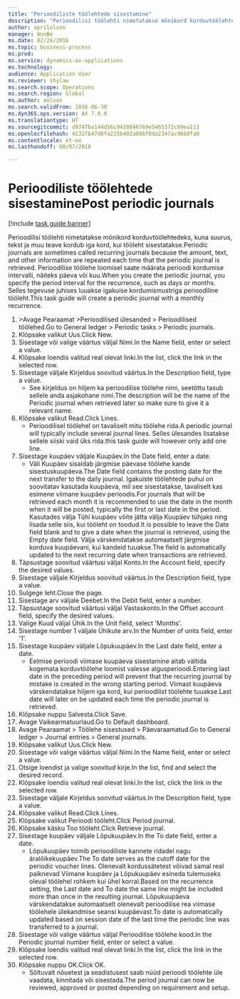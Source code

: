 ```yaml
--- 
title: "Perioodiliste töölehtede sisestamine"
description: "Perioodilisi töölehti nimetatakse mõnikord korduvtöölehtedeks, kuna suurus, tekst ja muu teave kordub iga kord, kui tööleht sisestatakse."
author: aprilolson
manager: AnnBe
ms.date: 02/24/2016
ms.topic: business-process
ms.prod: 
ms.service: dynamics-ax-applications
ms.technology: 
audience: Application User
ms.reviewer: shylaw
ms.search.scope: Operations
ms.search.region: Global
ms.author: aolson
ms.search.validFrom: 2016-06-30
ms.dyn365.ops.version: AX 7.0.0
ms.translationtype: HT
ms.sourcegitcommit: d9747ba144d56c9410846769e5465372c89ea111
ms.openlocfilehash: 4132f647d8fa225b402a006f0da2347ac9660fa0
ms.contentlocale: et-ee
ms.lasthandoff: 08/07/2018

---
```

# <a name="post-periodic-journals"></a><span data-ttu-id="02bda-103">Perioodiliste töölehtede sisestamine</span><span class="sxs-lookup"><span data-stu-id="02bda-103">Post periodic journals</span></span>

[!include [task guide banner](../../includes/task-guide-banner.md)]

<span data-ttu-id="02bda-104">Perioodilisi töölehti nimetatakse mõnikord korduvtöölehtedeks, kuna suurus, tekst ja muu teave kordub iga kord, kui tööleht sisestatakse.</span><span class="sxs-lookup"><span data-stu-id="02bda-104">Periodic journals are sometimes called recurring journals because the amount, text, and other information are repeated each time that the periodic journal is retrieved.</span></span> <span data-ttu-id="02bda-105">Perioodilise töölehe loomisel saate määrata perioodi kordumise intervalli, näiteks päeva või kuu.</span><span class="sxs-lookup"><span data-stu-id="02bda-105">When you create the periodic journal, you specify the period interval for the recurrence, such as days or months.</span></span> <span data-ttu-id="02bda-106">Selles tegevuse juhises luuakse igakuise kordumismustriga perioodiline tööleht.</span><span class="sxs-lookup"><span data-stu-id="02bda-106">This task guide will create a periodic journal with a monthly recurrence.</span></span>



1. <span data-ttu-id="02bda-107">>Avage Pearaamat >Perioodilised ülesanded > Perioodilised töölehed.</span><span class="sxs-lookup"><span data-stu-id="02bda-107">Go to General ledger > Periodic tasks > Periodic journals.</span></span>
2. <span data-ttu-id="02bda-108">Klõpsake valikut Uus.</span><span class="sxs-lookup"><span data-stu-id="02bda-108">Click New.</span></span>
3. <span data-ttu-id="02bda-109">Sisestage või valige väärtus väljal Nimi.</span><span class="sxs-lookup"><span data-stu-id="02bda-109">In the Name field, enter or select a value.</span></span>
4. <span data-ttu-id="02bda-110">Klõpsake loendis valitud real olevat linki.</span><span class="sxs-lookup"><span data-stu-id="02bda-110">In the list, click the link in the selected row.</span></span>
5. <span data-ttu-id="02bda-111">Sisestage väljale Kirjeldus soovitud väärtus.</span><span class="sxs-lookup"><span data-stu-id="02bda-111">In the Description field, type a value.</span></span>
    * <span data-ttu-id="02bda-112">See kirjeldus on hiljem ka perioodilise töölehe nimi, seetõttu tasub sellele anda asjakohane nimi.</span><span class="sxs-lookup"><span data-stu-id="02bda-112">The description will be the name of the Periodic journal when retrieved later so make sure to give it a relevant name.</span></span>  
6. <span data-ttu-id="02bda-113">Klõpsake valikut Read.</span><span class="sxs-lookup"><span data-stu-id="02bda-113">Click Lines.</span></span>
    * <span data-ttu-id="02bda-114">Perioodilisel töölehel on tavaliselt mitu töölehe rida.</span><span class="sxs-lookup"><span data-stu-id="02bda-114">A periodic journal will typically include several journal lines.</span></span> <span data-ttu-id="02bda-115">Selles ülesandes lisatakse sellele siiski vaid üks rida.</span><span class="sxs-lookup"><span data-stu-id="02bda-115">this task guide will however only add one line.</span></span>  
7. <span data-ttu-id="02bda-116">Sisestage kuupäev väljale Kuupäev.</span><span class="sxs-lookup"><span data-stu-id="02bda-116">In the Date field, enter a date.</span></span>
    * <span data-ttu-id="02bda-117">Väli Kuupäev sisaldab järgmise päevase töölehe kande sisestuskuupäeva.</span><span class="sxs-lookup"><span data-stu-id="02bda-117">The Date field contains the posting date for the next transfer to the daily journal.</span></span> <span data-ttu-id="02bda-118">Igakuiste töölehtede puhul on soovitatav kasutada kuupäeva, mil see sisestatakse, tavaliselt kas esimene viimane kuupäev perioodis.</span><span class="sxs-lookup"><span data-stu-id="02bda-118">For journals that will be retrieved each month it is recommended to use the date in the month when it will be posted, typically the first or last date in the period.</span></span> <span data-ttu-id="02bda-119">Kasutades välja Tühi kuupäev võite jätta välja Kuupäev tühjaks ning lisada selle siis, kui tööleht on toodud.</span><span class="sxs-lookup"><span data-stu-id="02bda-119">It is possible to leave the Date field blank and to give a date when the journal is retrieved, using the Empty date field.</span></span>    <span data-ttu-id="02bda-120">Välja värskendatakse automaatselt järgmise korduva kuupäevani, kui kandeid tuuakse.</span><span class="sxs-lookup"><span data-stu-id="02bda-120">The field is automatically updated to the next recurring date when transactions are retrieved.</span></span>  
8. <span data-ttu-id="02bda-121">Täpsustage soovitud väärtusi väljal Konto.</span><span class="sxs-lookup"><span data-stu-id="02bda-121">In the Account field, specify the desired values.</span></span>
9. <span data-ttu-id="02bda-122">Sisestage väljale Kirjeldus soovitud väärtus.</span><span class="sxs-lookup"><span data-stu-id="02bda-122">In the Description field, type a value.</span></span>
10. <span data-ttu-id="02bda-123">Sulgege leht.</span><span class="sxs-lookup"><span data-stu-id="02bda-123">Close the page.</span></span>
11. <span data-ttu-id="02bda-124">Sisestage arv väljale Deebet.</span><span class="sxs-lookup"><span data-stu-id="02bda-124">In the Debit field, enter a number.</span></span>
12. <span data-ttu-id="02bda-125">Täpsustage soovitud väärtusi väljal Vastaskonto.</span><span class="sxs-lookup"><span data-stu-id="02bda-125">In the Offset account field, specify the desired values.</span></span>
13. <span data-ttu-id="02bda-126">Valige Kuud väljal Ühik.</span><span class="sxs-lookup"><span data-stu-id="02bda-126">In the Unit field, select 'Months'.</span></span>
14. <span data-ttu-id="02bda-127">Sisestage number 1 väljale Ühikute arv.</span><span class="sxs-lookup"><span data-stu-id="02bda-127">In the Number of units field, enter '1'.</span></span>
15. <span data-ttu-id="02bda-128">Sisestage kuupäev väljale Lõpukuupäev.</span><span class="sxs-lookup"><span data-stu-id="02bda-128">In the Last date field, enter a date.</span></span>
    * <span data-ttu-id="02bda-129">Eelmise perioodi viimase kuupäeva sisestamine aitab vältida kogemata korduvtöölehe loomist valesse algusperioodi.</span><span class="sxs-lookup"><span data-stu-id="02bda-129">Entering last date in the preceding period will prevent that the recurring journal by mistake is created in the wrong starting period.</span></span> <span data-ttu-id="02bda-130">Viimast kuupäeva värskendatakse hiljem iga kord, kui perioodilist töölehte tuuakse.</span><span class="sxs-lookup"><span data-stu-id="02bda-130">Last date will later on be updated each time the periodic journal is retrieved.</span></span>  
16. <span data-ttu-id="02bda-131">Klõpsake nuppu Salvesta.</span><span class="sxs-lookup"><span data-stu-id="02bda-131">Click Save.</span></span>
17. <span data-ttu-id="02bda-132">Avage Vaikearmatuurlaud.</span><span class="sxs-lookup"><span data-stu-id="02bda-132">Go to Default dashboard.</span></span>
18. <span data-ttu-id="02bda-133">Avage Pearaamat > Töölehe sisestused > Päevaraamatud.</span><span class="sxs-lookup"><span data-stu-id="02bda-133">Go to General ledger > Journal entries > General journals.</span></span>
19. <span data-ttu-id="02bda-134">Klõpsake valikut Uus.</span><span class="sxs-lookup"><span data-stu-id="02bda-134">Click New.</span></span>
20. <span data-ttu-id="02bda-135">Sisestage või valige väärtus väljal Nimi.</span><span class="sxs-lookup"><span data-stu-id="02bda-135">In the Name field, enter or select a value.</span></span>
21. <span data-ttu-id="02bda-136">Otsige loendist ja valige soovitud kirje.</span><span class="sxs-lookup"><span data-stu-id="02bda-136">In the list, find and select the desired record.</span></span>
22. <span data-ttu-id="02bda-137">Klõpsake loendis valitud real olevat linki.</span><span class="sxs-lookup"><span data-stu-id="02bda-137">In the list, click the link in the selected row.</span></span>
23. <span data-ttu-id="02bda-138">Sisestage väljale Kirjeldus soovitud väärtus.</span><span class="sxs-lookup"><span data-stu-id="02bda-138">In the Description field, type a value.</span></span>
24. <span data-ttu-id="02bda-139">Klõpsake valikut Read.</span><span class="sxs-lookup"><span data-stu-id="02bda-139">Click Lines.</span></span>
25. <span data-ttu-id="02bda-140">Klõpsake valikut Perioodi tööleht.</span><span class="sxs-lookup"><span data-stu-id="02bda-140">Click Period journal.</span></span>
26. <span data-ttu-id="02bda-141">Klõpsake käsku Too tööleht.</span><span class="sxs-lookup"><span data-stu-id="02bda-141">Click Retrieve journal.</span></span>
27. <span data-ttu-id="02bda-142">Sisestage kuupäev väljale Lõpukuupäev.</span><span class="sxs-lookup"><span data-stu-id="02bda-142">In the To date field, enter a date.</span></span>
    * <span data-ttu-id="02bda-143">Lõpukuupäev toimib perioodiliste kannete ridadel nagu äralõikekuupäev.</span><span class="sxs-lookup"><span data-stu-id="02bda-143">The To date serves as the cutoff date for the periodic voucher lines.</span></span> <span data-ttu-id="02bda-144">Olenevalt kordussätetest võivad samal real paiknevad Viimane kuupäev ja Lõpukuupäev esineda tulemuseks oleval töölehel rohkem kui ühel korral.</span><span class="sxs-lookup"><span data-stu-id="02bda-144">Based on the recurrence setting, the Last date and To date the same line might be included more than once in the resulting journal.</span></span> <span data-ttu-id="02bda-145">Lõpukuupäeva värskendatakse automaatselt olenevalt perioodilise rea viimase töölehele ülekandmise seansi kuupäevast.</span><span class="sxs-lookup"><span data-stu-id="02bda-145">To date is automatically updated based on  session date of the last time the periodic line was transferred to a journal.</span></span>  
28. <span data-ttu-id="02bda-146">Sisestage või valige väärtus väljal Perioodilise töölehe kood.</span><span class="sxs-lookup"><span data-stu-id="02bda-146">In the Periodic journal number field, enter or select a value.</span></span>
29. <span data-ttu-id="02bda-147">Klõpsake loendis valitud real olevat linki.</span><span class="sxs-lookup"><span data-stu-id="02bda-147">In the list, click the link in the selected row.</span></span>
30. <span data-ttu-id="02bda-148">Klõpsake nuppu OK.</span><span class="sxs-lookup"><span data-stu-id="02bda-148">Click OK.</span></span>
    * <span data-ttu-id="02bda-149">Sõltuvalt nõuetest ja seadistusest saab nüüd perioodi töölehte üle vaadata, kinnitada või sisestada.</span><span class="sxs-lookup"><span data-stu-id="02bda-149">The period journal can now be reviewed, approved or posted depending on requirement and setup.</span></span>  


